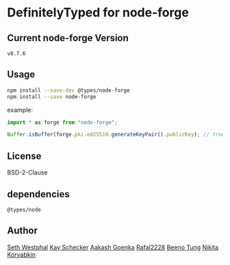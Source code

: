 # DefinitelyTyped for node-forge

## Current node-forge Version

`v0.7.6`

## Usage

```bash
npm install --save-dev @types/node-forge
npm install --save node-forge
```

example:

```ts
import * as forge from "node-forge";

Buffer.isBuffer(forge.pki.ed25519.generateKeyPair().publicKey); // true
```

## License

BSD-2-Clause

## dependencies

`@types/node`

## Author

[Seth Westphal](https://github.com/westy92)
[Kay Schecker](https://github.com/flynetworks)
[Aakash Goenka](https://github.com/a-k-g)
[Rafal2228](https://github.com/rafal2228)
[Beeno Tung](https://github.com/beenotung)
[Nikita Koryabkin](https://github.com/Apologiz)
